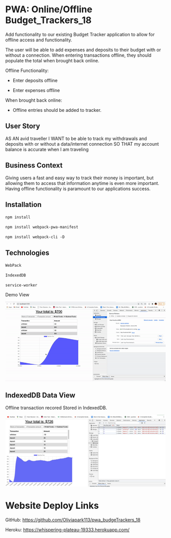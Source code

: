 # PWA: Online/Offline Budget_Trackers_18


Add functionality to our existing Budget Tracker application to allow for offline access and functionality.

The user will be able to add expenses and deposits to their budget with or without a connection. When entering transactions offline, they should populate the total when brought back online.

Offline Functionality:

  * Enter deposits offline

  * Enter expenses offline

When brought back online:

  * Offline entries should be added to tracker.

## User Story
AS AN avid traveller
I WANT to be able to track my withdrawals and deposits with or without a data/internet connection
SO THAT my account balance is accurate when I am traveling

## Business Context

Giving users a fast and easy way to track their money is important, but allowing them to access that information anytime is even more important. Having offline functionality is paramount to our applications success.

## Installation

`npm install`

`npm install webpack-pwa-manifest`

`npm install webpack-cli -D`


## Technologies

`WebPack`

`IndexedDB`

`service-worker`


Demo View

![demo](./demo/demo.gif)


## IndexedDB Data View

Offline transaction recored Stored in IndexedDB.

![demo](./demo/demo.jpg)


# Website Deploy Links
GitHub: https://github.com/Oliviapark113/pwa_budgeTrackers_18


Heroku: https://whispering-plateau-19333.herokuapp.com/